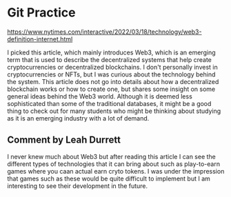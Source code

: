 # Git Practice
https://www.nytimes.com/interactive/2022/03/18/technology/web3-definition-internet.html

I picked this article, which mainly introduces Web3, which is an emerging term that is used to describe the decentralized systems that help create cryptocurrencies or decentralized blockchains.
I don't personally invest in cryptocurrencies or NFTs, but I was curious about the technology behind the system. This article does not go into details about how a decentralized blockchain works or how to create one, but shares some insight on some general ideas behind the Web3 world.
Although it is deemed less sophisticated than some of the traditional databases, it might be a good thing to check out for many students who might be thinking about studying as it is an emerging industry with a lot of demand.

## Comment by Leah Durrett

I never knew much about Web3 but after reading this article I can see the different types of technologies that it can bring about such as play-to-earn games where you caan actual earn cryto tokens. I was under the impression that games such as these would be quite difficult to implement but I am interesting to see their development in the future.